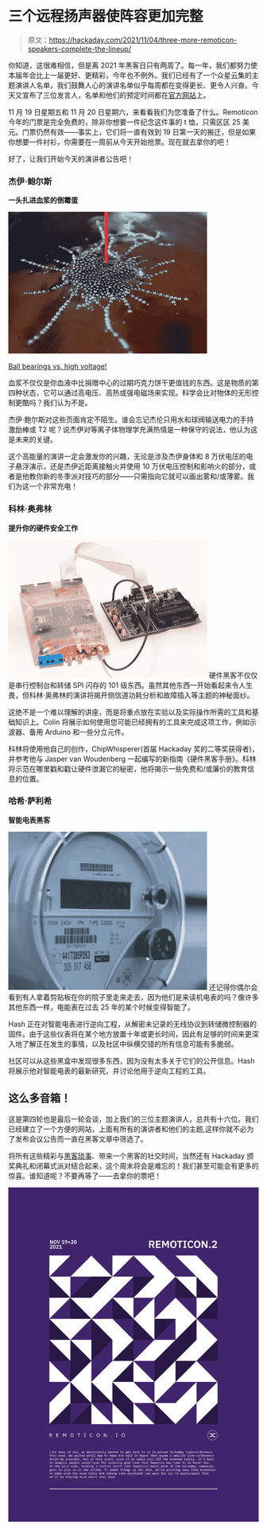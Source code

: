 # 三个远程扬声器使阵容更加完整

> 原文：<https://hackaday.com/2021/11/04/three-more-remoticon-speakers-complete-the-lineup/>

你知道，这很难相信，但是离 2021 年黑客日只有两周了。每一年，我们都努力使本届年会比上一届更好、更精彩，今年也不例外。我们已经有了一个众星云集的主题演讲人名单，我们鼓舞人心的演讲名单似乎每周都在变得更长、更令人兴奋。今天又宣布了三位发言人，名单和他们的预定时间都在[官方网站](https://remoticon.io/)上。

11 月 19 日星期五和 11 月 20 日星期六，来看看我们为您准备了什么。Remoticon 今年的门票是完全免费的，除非你想要一件纪念这件事的 t 恤，只需区区 25 美元。门票仍然有效——事实上，它们将一直有效到 19 日第一天的搬迁，但是如果你想要一件衬衫，你需要在一周前从今天开始抢票。现在就去拿你的吧！

好了，让我们开始今天的演讲者公告吧！

### 杰伊·鲍尔斯

**一头扎进血浆的倒霉蛋** 

[![A bunch of ball bearings responding to high voltage.](img/3dc5799cff846f1d4011390b5932689f.png)](https://hackaday.com/wp-content/uploads/2021/11/high-voltage-balls.jpg)

[Ball bearings vs. high voltage!](https://hackaday.com/2021/05/25/high-voltage-gives-metal-balls-a-mind-of-their-own/)

血浆不仅仅是你血液中比捐赠中心的过期巧克力饼干更值钱的东西。这是物质的第四种状态，它可以通过高电压、高热或强电磁场来实现。科学会比对物体的无形控制更酷吗？我们认为不是。

杰伊·鲍尔斯对这些页面肯定不陌生。谁会忘记杰伦只用水和球阀输送电力的手持激励棒或 T2 呢？说杰伊对等离子体物理学充满热情是一种保守的说法，他认为这是未来的关键。

这个高能量的演讲一定会激发你的兴趣，无论是涉及杰伊身体和 8 万伏电压的电子悬浮演示，还是杰伊近距离接触火并使用 10 万伏电压控制和影响火的部分，或者是他教你新的冬季派对技巧的部分——只需指向它就可以画出雾和/或薄雾。我们为这一个非常充电！

### 科林·奥弗林

**提升你的硬件安全工作** 

[![The ChipWhisperer knows all about embedded hardware.](img/3f489d54fbe949d6129280c49d73a183.png)](https://hackaday.com/wp-content/uploads/2021/11/chipwhisperer.jpg) 硬件黑客不仅仅是串行控制台和转储 SPI 闪存的 101 级东西。虽然其他东西一开始看起来令人生畏，但科林·奥弗林的演讲将揭开侧信道功耗分析和故障插入等主题的神秘面纱。

这绝不是一个难以理解的讲座，而是将重点放在实验以及实际操作所需的工具和基础知识上。Colin 将展示如何使用您可能已经拥有的工具来完成这项工作，例如示波器、备用 Arduino 和一些分立元件。

科林将使用他自己的创作，ChipWhisperer(首届 Hackaday 奖的二等奖获得者)，并参考他与 Jasper van Woudenberg 一起编写的新指南《硬件黑客手册》。科林将示范在哪里戳和戳让硬件泄漏它的秘密，他将揭示一些免费和/或廉价的教育信息的位置。

### 哈希·萨利希

**智能电表黑客** 

[![](img/474e93edde91f96a63edb11eb6170d20.png)](https://hackaday.com/wp-content/uploads/2021/11/smart-meter.jpg) 还记得你偶尔会看到有人拿着剪贴板在你的院子里走来走去，因为他们是来读机电表的吗？像许多其他东西一样，电能表在过去 25 年的某个时候变得智能了。

Hash 正在对智能电表进行逆向工程，从解密未记录的无线协议到转储微控制器的固件。由于这些仪表将在某个地方放置十年或更长时间，因此有足够的时间来更深入地了解正在发生的事情，以及社区中纵横交错的所有信息可能有多脆弱。

社区可以从这些黑盒中发现很多东西，因为没有太多关于它们的公开信息。Hash 将展示他对智能电表的最新研究，并讨论他用于逆向工程的工具。

## 这么多音箱！ 

这是第四轮也是最后一轮会谈，加上我们的三位主题演讲人，总共有十六位。我们已经建立了一个方便的网站，上面有所有的演讲者和他们的主题,这样你就不必为了发布会议公告而一直在黑客文章中筛选了。

将所有这些精彩与[黑客琐事](https://hackaday.com/2021/11/01/shall-we-play-a-game/)、带来一个黑客的社交时间，当然还有 Hackaday 颁奖典礼和闭幕式派对结合起来，这个周末将会是难忘的！我们甚至可能会有更多的惊喜。谁知道呢？不要再等了——去拿你的票吧！

[![](img/bbb3ec079409b92102a0c1570ab5e6cd.png)](https://hackaday.com/wp-content/uploads/2021/10/RemoticonPoster-01.png)